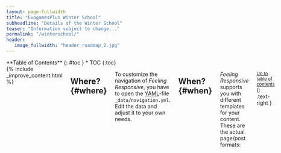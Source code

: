 ```yaml
---
layout: page-fullwidth
title: "EvogamesPlus Winter School"
subheadline: "Details of the Winter School"
teaser: "Information subject to change..."
permalink: "/winterschool/"
header:
   image_fullwidth: "header_roadmap_2.jpg"
---
```

<div class="row">
<div class="medium-4 medium-push-8 columns" markdown="1">
<div class="panel radius" markdown="1">
**Table of Contents**
{: #toc }
*  TOC
{:toc}
</div>
</div><!-- /.medium-4.columns -->



<div class="medium-8 medium-pull-4 columns" markdown="1">
{% include _improve_content.html %}

## Where?   {#where}

To customize the navigation of *Feeling Responsive*, you have to open the [YAML](https://jekyllrb.com/docs/datafiles/)-file `_data/navigation.yml`. Edit the data and adjust it to your own needs.

## When?   {#when}

*Feeling Responsive* supports you with different templates for your content. These are the actual page/post formats:

<small markdown="1">[Up to table of contents](#toc)</small>
{: .text-right }


## How?   {#how}

Feeling Responsive offers lots of possibilities to style your articles. You can style your content in different ways. There are elements like subheadlines, feature images, header images, homepage images, meta data like categories and tags and many more.


### How to get to Plön

If you need a subheadline for an article, just define a subheadline in front matter like this:

`subheadline:  "Subheadline"`

<small markdown="1">[Up to table of contents](#toc)</small>
{: .text-right }


## Who?

### Who is joining and dates

Import table style from our talks and add dates from who is attending and dates?

### Organisers

#### Local
- Małgorzata Fic
- Chaitanya S. Gokhale
- Maren Lehmann

#### EG+
- Katerina Stankova
- Danitsja ---

<small markdown="1">[Up to table of contents](#toc)</small>
{: .text-right }


## Schedule

The schedule is as follows:

Image of the schedule

## Speakers

### Day 1 - Monday

| Time      | Speaker | Title | 
| ----------- | ----------- | ----------- |
| A | B| C |

### Day 1 - Tuesday

| Time      | Speaker | Title | 
| ----------- | ----------- | ----------- |
| A | B| C |

### Day 1 - Wednesday

| Time      | Speaker | Title | 
| ----------- | ----------- | ----------- |
| 0900 -- 1000 | Arne Traulsen | Evolutionary dynamics in structured populations |

### Day 1 - Thursday

| Time      | Speaker | Title | 
| ----------- | ----------- | ----------- |
| A | B| C |

### Day 1 - Friday

| Time      | Speaker | Title | 
| ----------- | ----------- | ----------- |
| A | B| C |


### How we will pick the speakers for the ESR talks

https://www2.edc.org/makingmath/studentWork/amidaKuji/AmidaKujiByDavidSenft.pdf

<small markdown="1">[Up to table of contents](#toc)</small>
{: .text-right }